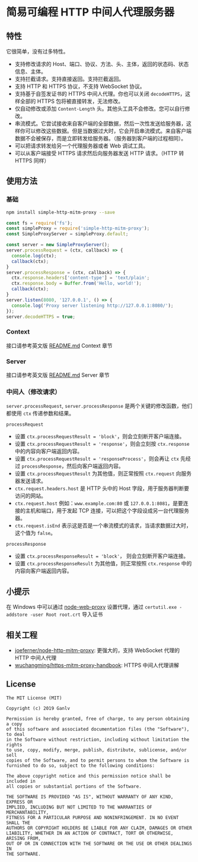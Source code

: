 # 简易可编程 HTTP 中间人代理服务器

## 特性

它很简单，没有过多特性。

* 支持修改请求的 Host、端口、协议、方法、头、主体，返回的状态码、状态信息、主体。
* 支持拦截请求。支持直接返回。支持拦截返回。
* 支持 HTTP 和 HTTPS 协议，不支持 WebSocket 协议。
* 支持基于自签发证书的 HTTPS 中间人代理。你也可以关闭 `decodeHTTPS`，这样全部的 HTTPS 包将被直接转发，无法修改。
* 仅自动修改或添加 `Content-Length` 头。其他头工具不会修改。您可以自行修改。
* 串流模式。它尝试接收来自客户端的全部数据，然后一次性发送给服务器，这样你可以修改这些数据。但是当数据过大时，它会开启串流模式。来自客户端数据不会被保存，而是立即转发给服务器。（服务器到客户端的过程相同）。
* 可以把请求转发给另一个代理服务器或者 Web 调试工具。
* 可以从客户端接受 HTTPS 请求然后向服务器发送 HTTP 请求。（HTTP 转 HTTPS 同样）

## 使用方法

### 基础

```bash
npm install simple-http-mitm-proxy --save
```

```javascript
const fs = require('fs');
const simpleProxy = require('simple-http-mitm-proxy');
const SimpleProxyServer = simpleProxy.default;

const server = new SimpleProxyServer();
server.processRequest = (ctx, callback) => {
  console.log(ctx);
  callback(ctx);
}
server.processResponse = (ctx, callback) => {
  ctx.response.headers['content-type'] = 'text/plain';
  ctx.response.body = Buffer.from('Hello, world!');
  callback(ctx);
}
server.listen(8080, '127.0.0.1', () => {
  console.log('Proxy server listening http://127.0.0.1:8080/');
});
server.decodeHTTPS = true;
```

### Context

接口请参考英文版 [README.md](README.md) Context 章节

### Server

接口请参考英文版 [README.md](README.md) Server 章节

### 中间人（修改请求）

`server.processRequest`, `server.processResponse` 是两个关键的修改函数，他们都使用 `ctx` 传递参数和结果。

`processRequest`

* 设置 `ctx.processRequestResult = 'block'`，则会立刻断开客户端连接。
* 设置 `ctx.processRequestResult = 'response'`，则会立刻按 `ctx.response` 中的内容向客户端返回内容。
* 设置 `ctx.processRequestResult = 'responseProcess'`，则会再让 `ctx` 先经过 `processResponse`，然后向客户端返回内容。
* 设置 `ctx.processRequestResult` 为其他值，则正常按照 `ctx.request` 向服务器发送请求。
* `ctx.request.headers.host` 是 HTTP 头中的 Host 字段，用于服务器判断要访问的网站。
* `ctx.request.host` 例如：`www.example.com:80` 或 `127.0.0.1:8081`，是要连接的主机和端口，用于发起 TCP 连接，可以把这个字段设成另一台代理服务器。
* `ctx.request.isEnd` 表示这是否是一个串流模式的请求，当请求数据过大时，这个值为 `false`。

`processResponse`

* 设置 `ctx.processResponseResult = 'block'`， 则会立刻断开客户端连接。
* 设置 `ctx.processResponseResult` 为其他值，则正常按照 `ctx.response` 中的内容向客户端返回内容。

## 小提示

在 Windows 中可以通过 [node-web-proxy](https://www.npmjs.com/package/node-web-proxy) 设置代理，通过 `certutil.exe -addstore -user Root root.crt` 导入证书

## 相关工程

* [joeferner/node-http-mitm-proxy](https://github.com/joeferner/node-http-mitm-proxy): 更强大的，支持 WebSocket 代理的 HTTP 中间人代理
* [wuchangming/https-mitm-proxy-handbook](https://github.com/wuchangming/https-mitm-proxy-handbook): HTTPS 中间人代理讲解

## License

    The MIT License (MIT)

    Copyright (c) 2019 Ganlv

    Permission is hereby granted, free of charge, to any person obtaining a copy
    of this software and associated documentation files (the "Software"), to deal
    in the Software without restriction, including without limitation the rights
    to use, copy, modify, merge, publish, distribute, sublicense, and/or sell
    copies of the Software, and to permit persons to whom the Software is
    furnished to do so, subject to the following conditions:

    The above copyright notice and this permission notice shall be included in
    all copies or substantial portions of the Software.

    THE SOFTWARE IS PROVIDED "AS IS", WITHOUT WARRANTY OF ANY KIND, EXPRESS OR
    IMPLIED, INCLUDING BUT NOT LIMITED TO THE WARRANTIES OF MERCHANTABILITY,
    FITNESS FOR A PARTICULAR PURPOSE AND NONINFRINGEMENT. IN NO EVENT SHALL THE
    AUTHORS OR COPYRIGHT HOLDERS BE LIABLE FOR ANY CLAIM, DAMAGES OR OTHER
    LIABILITY, WHETHER IN AN ACTION OF CONTRACT, TORT OR OTHERWISE, ARISING FROM,
    OUT OF OR IN CONNECTION WITH THE SOFTWARE OR THE USE OR OTHER DEALINGS IN
    THE SOFTWARE.
